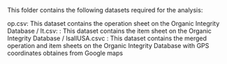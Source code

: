 This folder contains the following datasets required for the analysis:

op.csv: This dataset contains the operation sheet on the Organic Integrity Database /
It.csv: : This dataset contains the item sheet on the Organic Integrity Database /
lsallUSA.csvc : This dataset contains the merged operation and item sheets on the Organic Integrity Database with GPS coordinates obtaines from Google maps
